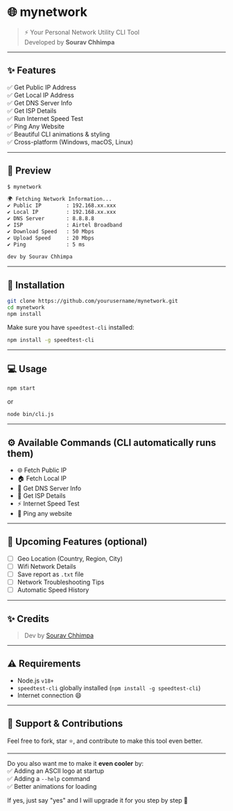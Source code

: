 # 🌐 mynetwork

> ⚡ Your Personal Network Utility CLI Tool  
> Developed by **Sourav Chhimpa**

---

## ✨ Features

✅ Get Public IP Address  
✅ Get Local IP Address  
✅ Get DNS Server Info  
✅ Get ISP Details  
✅ Run Internet Speed Test  
✅ Ping Any Website  
✅ Beautiful CLI animations & styling  
✅ Cross-platform (Windows, macOS, Linux)

---

## 📸 Preview

```bash
$ mynetwork

🌍 Fetching Network Information...
✔ Public IP        : 192.168.xx.xxx
✔ Local IP         : 192.168.xx.xxx
✔ DNS Server       : 8.8.8.8
✔ ISP              : Airtel Broadband
✔ Download Speed   : 50 Mbps
✔ Upload Speed     : 20 Mbps
✔ Ping             : 5 ms

dev by Sourav Chhimpa
```

---

## 🚀 Installation

```bash
git clone https://github.com/yourusername/mynetwork.git
cd mynetwork
npm install
```

Make sure you have `speedtest-cli` installed:

```bash
npm install -g speedtest-cli
```

---

## 💻 Usage

```bash
npm start
```

or

```bash
node bin/cli.js
```

---

## ⚙️ Available Commands (CLI automatically runs them)

- 🌐 Fetch Public IP
- 🏠 Fetch Local IP
- 📡 Get DNS Server Info
- 📶 Get ISP Details
- ⚡ Internet Speed Test
- 🔄 Ping any website

---

## 💎 Upcoming Features (optional)

- [ ] Geo Location (Country, Region, City)
- [ ] Wifi Network Details
- [ ] Save report as `.txt` file
- [ ] Network Troubleshooting Tips
- [ ] Automatic Speed History

---

## ✨ Credits

> Dev by [Sourav Chhimpa](https://github.com/souravchhimpa)

---

## ⚠ Requirements

- Node.js `v18+`
- `speedtest-cli` globally installed (`npm install -g speedtest-cli`)
- Internet connection 😄

---

## 💖 Support & Contributions

Feel free to fork, star ⭐, and contribute to make this tool even better.

---

Do you also want me to make it **even cooler** by:  
✅ Adding an ASCII logo at startup  
✅ Adding a `--help` command  
✅ Better animations for loading  

If yes, just say "yes" and I will upgrade it for you step by step 🚀